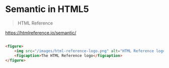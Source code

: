 # Semantic in HTML5

> HTML Reference

https://htmlreference.io/semantic/



```html

<figure>
    <img src="/images/html-reference-logo.png" alt="HTML Reference logo">
    <figcaption>The HTML Reference logo</figcaption>
</figure>

```
